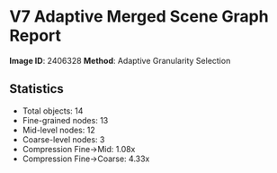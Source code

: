 # V7 Adaptive Merged Scene Graph Report

**Image ID**: 2406328
**Method**: Adaptive Granularity Selection

## Statistics

- Total objects: 14
- Fine-grained nodes: 13
- Mid-level nodes: 12
- Coarse-level nodes: 3
- Compression Fine→Mid: 1.08x
- Compression Fine→Coarse: 4.33x
